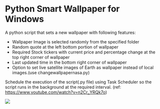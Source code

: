 
# Python Smart Wallpaper for Windows

A python script that sets a new wallpaper with following features:
* Wallpaper Image is selected randomly from the specified folder
* Random quote at the left bottom portion of wallpaper
* Required Stock tickers with current price and percentage change at the top right corner of wallpaper  
* Last updated time in the bottom right corner of wallpaper
* Option to set live satellite images of Earth as wallpaper instead of local images.(use changewallpapernasa.py)


Schedule the execution of the script(.py file) using Task Scheduler so the script runs in the background at the required interval. (ref: https://www.youtube.com/watch?v=n2Cr_YRQk7o)

![](https://github.com/parasraorane/Python-Smart-Wallpaper-for-Windows/blob/main/demo.gif)